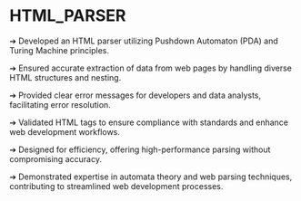 # HTML_PARSER

➔ Developed an HTML parser utilizing Pushdown Automaton (PDA) and Turing Machine principles.

➔ Ensured accurate extraction of data from web pages by handling diverse HTML structures and nesting.

➔ Provided clear error messages for developers and data analysts, facilitating error resolution.

➔ Validated HTML tags to ensure compliance with standards and enhance web development workflows.

➔ Designed for efficiency, offering high-performance parsing without compromising accuracy.

➔ Demonstrated expertise in automata theory and web parsing techniques, contributing to streamlined web development processes.
